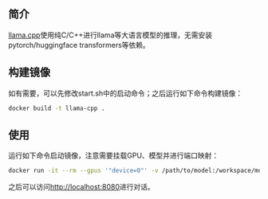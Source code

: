 ## 简介

[llama.cpp](https://github.com/ggerganov/llama.cpp)使用纯C/C++进行llama等大语言模型的推理，无需安装pytorch/huggingface transformers等依赖。

## 构建镜像

如有需要，可以先修改start.sh中的启动命令；之后运行如下命令构建镜像：

```bash
docker build -t llama-cpp .
```

## 使用

运行如下命令启动镜像，注意需要挂载GPU、模型并进行端口映射：

```bash
docker run -it --rm --gpus '"device=0"' -v /path/to/model:/workspace/model -p 8080:8080 llama-cpp
```

之后可以访问[http://localhost:8080](http://localhost:8080)进行对话。
